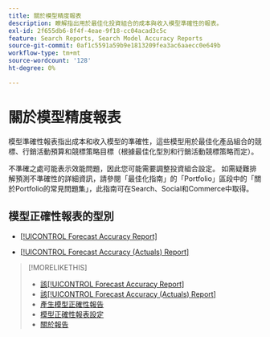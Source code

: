 ```yaml
---
title: 關於模型精度報表
description: 瞭解指出用於最佳化投資組合的成本與收入模型準確性的報表。
exl-id: 2f655db6-8f4f-4eae-9f18-cc04acad3c5c
feature: Search Reports, Search Model Accuracy Reports
source-git-commit: 0af1c5591a59b9e1813209fea3ac6aaecc0e649b
workflow-type: tm+mt
source-wordcount: '128'
ht-degree: 0%

---
```


# 關於模型精度報表

模型準確性報表指出成本和收入模型的準確性，這些模型用於最佳化產品組合的競標、行銷活動預算和競標策略目標（根據最佳化型別和行銷活動競標策略而定）。

不準確之處可能表示效能問題，因此您可能需要調整投資組合設定。 如需疑難排解預測不準確性的詳細資訊，請參閱「最佳化指南」的「Portfolio」區段中的「關於Portfolio的常見問題集」，此指南可在Search、Social和Commerce中取得。<!-- verify convention for referencing Optimization Guide here -->

## 模型正確性報表的型別

* [[!UICONTROL Forecast Accuracy Report]](forecast-accuracy-report.md)

* [[!UICONTROL Forecast Accuracy (Actuals) Report]](forecast-accuracy-actuals-report.md)

>[!MORELIKETHIS]
>
>* [該[!UICONTROL Forecast Accuracy Report]](forecast-accuracy-report.md)
>* [該[!UICONTROL Forecast Accuracy (Actuals) Report]](forecast-accuracy-actuals-report.md)
>* [產生模型正確性報告](model-accuracy-report-generate.md)
>* [模型正確性報表設定](/help/search-social-commerce/reports/management/model-accuracy/model-accuracy-report-settings.md)
>* [關於報告](/help/search-social-commerce/reports/report-about.md)

